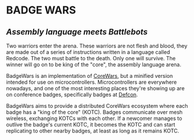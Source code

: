 BADGE WARS
==========

*Assembly language meets Battlebots*
------------------------------------

Two warriors enter the arena. These warriors are not flesh and blood, they are
made out of a series of instructions written in a language called Redcode.
The two must battle to the death. Only one will survive. The winner will go on
to be king of the "core", the assembly language arena.

BadgeWars is an implementation of [CoreWars](http://www.corewars.org), but a
minified version intended for use on microcontrollers. Microcontrollers are
everywhere nowadays, and one of the most interesting places they're showing
up are on conference badges, specifically badges at [Defcon](http://defcon.org).

BadgeWars aims to provide a distributed CoreWars ecosystem where each badge
has a "king of the core" (KOTC). Badges communicate over mesh wireless, 
exchanging KOTCs with each other. If a newcomer manages to outlive the badge's
current KOTC, it becomes the KOTC and can start replicating to other nearby
badges, at least as long as it remains KOTC.